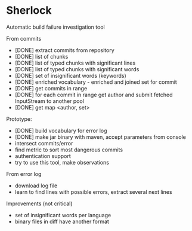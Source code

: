 # Sherlock
Automatic build failure investigation tool

From commits
- [DONE] extract commits from repository
- [DONE] list of chunks
- [DONE] list of typed chunks with significant lines
- [DONE] list of typed chunks with significant words
- [DONE] set of insignificant words (keywords)
- [DONE] enriched vocabulary - enriched and joined set for commit
- [DONE] get commits in range
- [DONE] for each commit in range get author and submit fetched InputStream to another pool
- [DONE] get map <author, set<word>>

Prototype:
- [DONE] build vocabulary for error log
- [DONE] make jar binary with maven, accept parameters from console
- intersect commits/error
- find metric to sort most dangerous commits
- authentication support
- try to use this tool, make observations

From error log
- download log file
- learn to find lines with possible errors, extract several next lines

Improvements (not critical)
- set of insignificant words per language
- binary files in diff have another format